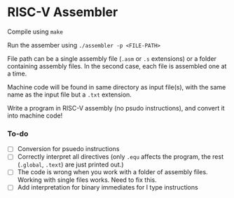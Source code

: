 # RISC-V Assembler

Compile using `make`

Run the assember using `./assembler -p <FILE-PATH>`

File path can be a single assembly file (`.asm` or `.s` extensions) or a folder containing assembly files. In the second case, each file is assembled one at a time.

Machine code will be found in same directory as input file(s), with the same name as the input file but a `.txt` extension.

Write a program in RISC-V assembly (no psudo instructions), and convert it into machine code!

### To-do
- [ ] Conversion for psuedo instructions
- [ ] Correctly interpret all directives (only `.equ` affects the program, the rest (`.global`, `.text`) are just printed out.)
- [ ] The code is wrong when you work with a folder of assembly files. Working with single files works. Need to fix this. 
- [ ] Add interpretation for binary immediates for I type instructions